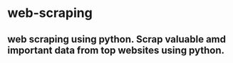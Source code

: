 # web-scraping

## web scraping using python. Scrap valuable amd important data from top websites using python.
